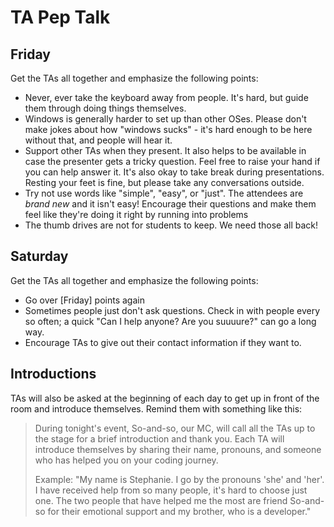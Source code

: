 # TA Pep Talk

## Friday

Get the TAs all together and emphasize the following points:

* Never, ever take the keyboard away from people. It's hard, but guide them
  through doing things themselves.
* Windows is generally harder to set up than other OSes. Please don't make jokes
  about how "windows sucks" - it's hard enough to be here without that, and
  people will hear it.
* Support other TAs when they present. It also helps to be available in case the presenter gets a tricky question. Feel free to raise your hand if you can help answer it. It's also okay to take break during presentations. Resting your feet is fine, but please take any conversations outside.
* Try not use words like "simple", "easy", or "just". The attendees are _brand new_ and it isn't easy! Encourage their questions and make them feel like they're doing it right by running into problems
* The thumb drives are not for students to keep. We need those all back!

## Saturday

Get the TAs all together and emphasize the following points:

* Go over [Friday] points again
* Sometimes people just don't ask questions. Check in with people every so
  often; a quick "Can I help anyone? Are you suuuure?" can go a long way.
* Encourage TAs to give out their contact information if they want to.

## Introductions

TAs will also be asked at the beginning of each day to get up in front of the room and introduce themselves. Remind them with something like this:

> During tonight's event, So-and-so, our MC, will call all the TAs up to the stage for a brief introduction and thank you. Each TA will introduce themselves by sharing their name, pronouns, and someone who has helped you on your coding journey.
>
> Example: "My name is Stephanie. I go by the pronouns 'she' and 'her'. I have received help from so many people, it's hard to choose just one. The two people that have helped me the most are friend So-and-so for their emotional support and my brother, who is a developer."
